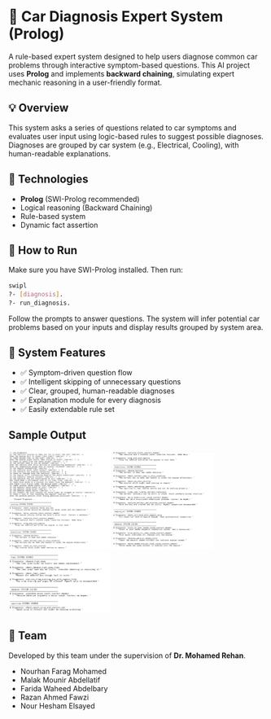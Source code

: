 # 🧰 Car Diagnosis Expert System (Prolog)

A rule-based expert system designed to help users diagnose common car problems through interactive symptom-based questions. This AI project uses **Prolog** and implements **backward chaining**, simulating expert mechanic reasoning in a user-friendly format.

## 💡 Overview

This system asks a series of questions related to car symptoms and evaluates user input using logic-based rules to suggest possible diagnoses. Diagnoses are grouped by car system (e.g., Electrical, Cooling), with human-readable explanations.

## 🔧 Technologies

- **Prolog** (SWI-Prolog recommended)
- Logical reasoning (Backward Chaining)
- Rule-based system
- Dynamic fact assertion


## 🚀 How to Run

Make sure you have SWI-Prolog installed. Then run:

```bash
swipl
?- [diagnosis].
?- run_diagnosis.
```

Follow the prompts to answer questions. The system will infer potential car problems based on your inputs and display results grouped by system area.

## 🧠 System Features

- ✅ Symptom-driven question flow
- ✅ Intelligent skipping of unnecessary questions
- ✅ Clear, grouped, human-readable diagnoses
- ✅ Explanation module for every diagnosis
- ✅ Easily extendable rule set

## Sample Output

<img src="assets/image7.png" width="200"/> <img src="assets/image8.png" width="200"/><img src="assets/image9.png" width="200"/>


## 👥 Team

Developed by this team under the supervision of **Dr. Mohamed Rehan**.

- Nourhan Farag Mohamed
- Malak Mounir Abdellatif
- Farida Waheed Abdelbary
- Razan Ahmed Fawzi
- Nour Hesham Elsayed
